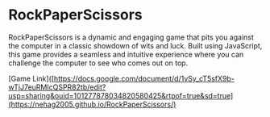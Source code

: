 # RockPaperScissors

RockPaperScissors is a dynamic and engaging game that pits you against the computer in a classic showdown of wits and luck. Built using JavaScript, this game provides a seamless and intuitive experience where you can challenge the computer to see who comes out on top. 

[Game Link]([https://docs.google.com/document/d/1vSy_cT5sfX9b-wTjJ7euRMIcQSPR82tb/edit?usp=sharing&ouid=101277878034820580425&rtpof=true&sd=true](https://nehag2005.github.io/RockPaperScissors/)





